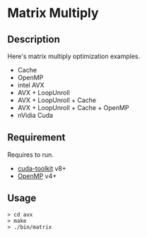 # Matrix Multiply

## Description

Here's matrix multiply optimization examples.

- Cache
- OpenMP
- intel AVX
- AVX + LoopUnroll
- AVX + LoopUnroll + Cache
- AVX + LoopUnroll + Cache + OpenMP
- nVidia Cuda

## Requirement

Requires to run.

- [cuda-toolkit](https://developer.nvidia.com/cuda-toolkit) v8+
- [OpenMP](http://www.openmp.org/) v4+

## Usage

```sh:
> cd avx
> make
> ./bin/matrix
```
